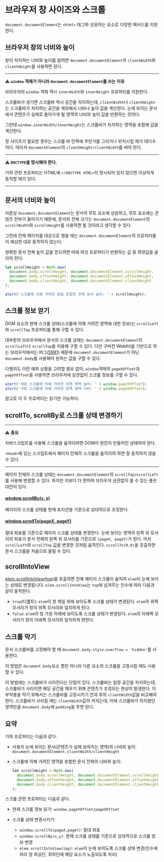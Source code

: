 # 브라우저 창 사이즈와 스크롤
`document.documentElement`는 `<html>` 태그와 상응하는 요소로 다양한 메서드를 지원한다.

## 브라우저 창의 너비와 높이
창이 차지하는 너비와 높이를 알려면 `document.documentElement`의 `clientWidth`와 `clientHeight`를 사용하면 된다.

---
:warning: **`window` 객체가 아니라 `document.documentElement`를 쓰는 이유**

브라우저의 `window` 객체 역시 `innerWidth`와 `innerHeight` 프로퍼티를 지원한다.

스크롤바가 생기면 스크롤바 역시 공간을 차지하는데, `clientWidth`나 `clientHeight`는 스크롤바가 차지하는 공간을 제외해서 너비나 높이 값을 계산한다. 눈에 보이는 문서에서 콘텐츠가 실제로 들어가게 될 영역의 너비와 높이 값을 반환하는 것이다.

그런데 `window.innerWidth/innerHeight`는 스크롤바가 차지하는 영역을 포함해 값을 계산한다.

창 사이즈가 필요한 경우는 스크롤 바 안쪽에 무언가를 그리거나 위치시킬 때가 대다수이다. 따라서 `documentElement`의 `clientHeight/clientWidth`를 써야 한다.

---
:warning: **`DOCTYPE`을 명시해야 한다.**

기하 관련 프로퍼티는 HTML에 `<!DOCTYPE HTML>`이 명시되어 있지 않으면 이상하게 동작할 때가 있다.

---

## 문서의 너비와 높이
이론상 `document.documentElement`는 문서의 루트 요소에 상응하고, 루트 요소에는 콘텐츠 전부가 들어가기 때문에, 문서의 전체 크기는 `document.documentElement`의 `scrollWidth`와 `scrollHeight`를 사용하면 될 것이라고 생각할 수 있다.

그런데 전체 페이지를 대상으로 했을 때는 `document.documentElement`의 프로피터들이 예상한 대로 동작하지 않는다.

정확한 문서 전체 높이 값을 얻으려면 아래 여섯 프로퍼티가 반환하는 값 중 최댓값을 골라야 한다.
```js
let scrollHeight = Math.max(
  document.body.scrollHeight, document.documentElement.scrollHeight,
  document.body.offsetHeight, document.documentElement.offsetHeight,
  document.body.clientHeight, document.documentElement.clientHeight
);

alert('스크롤에 의해 가려진 분을 포함한 전체 문서 높이: ' + scrollHeight);
```

## 스크롤 정보 얻기
DOM 요소의 현재 스크롤 상태(스크롤에 의해 가려진 영역에 대한 정보)는 `scrollLeft`와 `scrollTop` 프로퍼티를 통해 구할 수 있다.

대부분의 브라우저에서 문서의 스크롤 상태는 `document.documentElement`의 `scrollLeft`나 `scrollTop`을 이용해 구할 수 있다. 다만 구버전 WebKit을 기반으로 하는 브라우저에서는 버그([5991](https://bugs.webkit.org/show_bug.cgi?id=5991)) 때문에 `document.documentElement`가 아닌 `document.body`를 사용해야 원하는 값을 구할 수 있다.

다행히도 이런 예외 상황을 고려할 필요 없이, `window`객체의 `pageXOffset`과 `pageYOffset`을 사용하면 브라우저에 상관없이 스크롤 정보를 구할 수 있다.
```js
alert('세로 스크롤에 의해 가려진 위쪽 영역 높이: ' + window.pageYOffset);
alert('가로 스크롤에 의해 가려진 왼쪽 영역 너비: ' + window.pageXOffset);
```
참고로 이 두 프로퍼티는 읽기만 가능하다.

## scrollTo, scrollBy로 스크롤 상태 변경하기
---
:warning: **중요**

자바스크립트를 사용해 스크롤을 움직이려면 DOM이 완전히 만들어진 상태여야 한다.

`<head>`에 있는 스크립트에서 페이지 전체의 스크롤을 움직이려 하면 잘 동작하지 않을 수 있다.

---
페이지 전체의 스크롤 상태는 `document.documentElement`의 `scrollTop/scrollLeft`를 사용해 변경할 수 있다. 하지만 이보다 더 편하며 브라우저 상관없이 쓸 수 있는 좋은 대안이 있다.
#### [window.scrollBy(x, y)](https://developer.mozilla.org/ko/docs/Web/API/Window/scrollBy)
페이지의 스크롤 상태를 현재 포지션을 기준으로 상대적으로 조정한다.

#### [window.scrollTo(pageX, pageY)](https://developer.mozilla.org/ko/docs/Web/API/Window/scrollTo)
절대 좌표를 기준으로 페이지 스크롤 상태를 변경한다. 눈에 보이는 영역의 왼쪽 위 모서리의 좌표가 문서 전체의 왼쪽 위 모서리를 기준으로 `(pageX, pageY)`가 된다. 마치 `scrollLeft`와 `scrollTop` 값을 변경한 것처럼 움직인다. `scrollTo(0,0)`을 호출하면 문서 스크롤을 처음으로 올릴 수 있다.

## scrollIntoView
[elem.scrollIntoView(top)](https://developer.mozilla.org/ko/docs/Web/API/Element/scrollIntoView)를 호출하면 전체 페이지 스크롤이 움직여 `elem`이 눈에 보이는 상태로 변경됩니다. `elem.scrollIntoView`는 `top`에 넘겨주는 인수에 따라 다음과 같이 동작한다.
-   `true`(디폴트):  `elem`이 창 제일 위에 보이도록 스크롤 상태가 변경된다.  `elem`의 위쪽 모서리가 창의 위쪽 모서리와 일치하게 된다.
-   `false`:  `elem`이 창 가장 아래에 보이도록 스크롤 상태가 변경된다.  `elem`의 아래쪽 모서리가 창의 아래쪽 모서리와 일치하게 변한다.

## 스크롤 막기
문서 스크롤바를 고정해야 할 때 `document.body.style.overflow = 'hidden'`를 사용한다.

이 방법은 `document.body`요소 뿐만 아니라 다른 요소의 스크롤을 고정시킬 때도 사용할 수 있다.

이 방법에는 스크롤바가 사라진다는 단점이 있다. 스크롤바는 일정 공간을 차지하는데, 스크롤바가 사라지면 해당 공간을 채우기 위해 콘텐츠가 조정되는 현상이 발생한다. 이 부작용을 막기 위해서는 스크롤바를 고정시키기 전과 후의 `clientWidth`값을 비교해야 한다. 스크롤바가 사라질 때는 `clientWidth`값이 커지는데, 이때 스크롤바가 차지했던 영역만큼 `document.body`에 `padding`을 주면 된다.

## 요약
기하 프로퍼티는 다음과 같다.
-   사용자 눈에 보이는 문서(콘텐츠가 실제 보여지는 영역)의 너비와 높이:  `document.documentElement.clientWidth/clientHeight`
    
-   스크롤에 의해 가려진 영역을 포함한 문서 전체의 너비와 높이:
    ```js
    let scrollHeight = Math.max(
      document.body.scrollHeight, document.documentElement.scrollHeight,
      document.body.offsetHeight, document.documentElement.offsetHeight,
      document.body.clientHeight, document.documentElement.clientHeight
    );
    ```

스크롤 관련 프로퍼티는 다음과 같다.
-   현재 스크롤 정보 읽기:  `window.pageYOffset/pageXOffset`
    
-   스크롤 상태 변경시키기:
    -   `window.scrollTo(pageX,pageY)`: 절대 좌표
    -   `window.scrollBy(x,y)`: 현재 스크롤 상태를 기준으로 상대적으로 스크롤 정보 변경
    -   `elem.scrollIntoView(top)`: `elem`이 눈에 보이도록 스크롤 상태 변경(인수에 따라 창 최상단, 최하단에 해당 요소가 노출되도록 처리)
